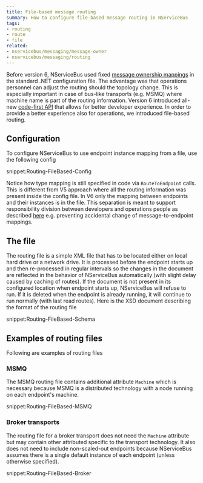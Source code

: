 ```yaml
---
title: File-based message routing
summary: How to configure file-based message routing in NServiceBus
tags:
- routing
- route
- file
related:
- nservicebus/messaging/message-owner
- nservicebus/messaging/routing
---
```


Before version 6, NServiceBus used fixed [message ownership mappings](/nservicebus/messaging/message-owner.md) in the standard .NET configuration file. The advantage was that operations personnel can adjust the routing should the topology change. This is especially important in case of bus-like transports (e.g. MSMQ) where machine name is part of the routing information. Version 6 introduced all-new [code-first API](/nservicebus/messaging/routing.md) that allows for better developer experience. In order to provide a better experience also for operations, we introduced file-based routing.

## Configuration

To configure NServiceBus to use endpoint instance mapping from a file, use the following config

snippet:Routing-FileBased-Config

Notice how type mapping is still specified in code via `RouteToEndpoint` calls. This is different from V5 approach where all the routing information was present inside the config file. In V6 only the mapping between endpoints and their instances is in the file. This separation is meant to support responsibility division between developers and operations people as described [here](/nservicebus/messaging/routing.md) e.g. preventing accidental change of message-to-endpoint mappings.

## The file

The routing file is a simple XML file that has to be located either on local hard drive or a network drive. It is processed before the endpoint starts up and then re-processed in regular intervals so the changes in the document are reflected in the behavior of NServiceBus automatically (with slight delay caused by caching of routes). If the document is not present in its configured location when endpoint starts up, NServiceBus will refuse to run. If it is deleted when the endpoint is already running, it will continue to run normally (with last read routes). Here is the XSD document describing the format of the routing file

snippet:Routing-FileBased-Schema 

## Examples of routing files

Following are examples of routing files

### MSMQ

The MSMQ routing file contains additional attribute `Machine` which is necessary because MSMQ is a distributed technology with a node running on each endpoint's machine.

snippet:Routing-FileBased-MSMQ

### Broker transports 

The routing file for a broker transport does not need the `Machine` attribute but may contain other attributed specific to the transport technology. It also does not need to include non-scaled-out endpoints because NServiceBus assumes there is a single default instance of each endpoint (unless otherwise specified).

snippet:Routing-FileBased-Broker